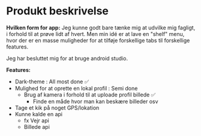 # Produkt beskrivelse

__Hvilken form for app:__
Jeg kunne godt bare tænke mig at udvilke mig fagligt, i forhold til at prøve lidt af hvert.
Men min idé er at lave en "shelf" menu, hvor der er en masse muligheder for at tilføje forskellige tabs til forskellige features.

Jeg har besluttet mig for at bruge android studio.

__Features:__

- Dark-theme : All most done :white_check_mark:
- Mulighed for at oprette en lokal profil : Semi done
    - Brug af kamera i forhold til at uploade profil billede :white_check_mark:
        - Finde en måde hvor man kan beskære billeder osv
- Tage et kik på noget GPS/lokation
- Kunne kalde en api
    - fx Vejr api
    - Billede api
